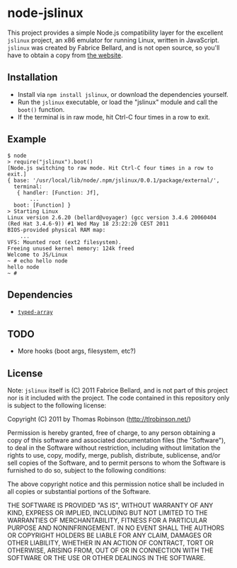 node-jslinux
============

This project provides a simple Node.js compatibility layer for the excellent `jslinux` project, an x86 emulator for running Linux, written in JavaScript. `jslinux` was created by Fabrice Bellard, and is not open source, so you'll have to obtain a copy from [the website](http://bellard.org/jslinux/).

Installation
------------

* Install via `npm install jslinux`, or download the dependencies yourself.
* Run the `jslinux` executable, or load the "jslinux" module and call the `boot()` function.
* If the terminal is in raw mode, hit Ctrl-C four times in a row to exit.

Example
-------

    $ node
    > require("jslinux").boot()
    [Node.js switching to raw mode. Hit Ctrl-C four times in a row to exit.]
    { base: '/usr/local/lib/node/.npm/jslinux/0.0.1/package/external/',
      terminal: 
       { handler: [Function: Jf],
           ...
      boot: [Function] }
    > Starting Linux
    Linux version 2.6.20 (bellard@voyager) (gcc version 3.4.6 20060404 (Red Hat 3.4.6-9)) #1 Wed May 18 23:22:20 CEST 2011
    BIOS-provided physical RAM map:
        ...
    VFS: Mounted root (ext2 filesystem).
    Freeing unused kernel memory: 124k freed
    Welcome to JS/Linux
    ~ # echo hello node
    hello node
    ~ # 

Dependencies
------------

* [`typed-array`](https://github.com/tlrobinson/v8-typed-array)

TODO
----

* More hooks (boot args, filesystem, etc?)

License
-------

Note: `jslinux` itself is (C) 2011 Fabrice Bellard, and is not part of this project nor is it included with the project. The code contained in this repository only is subject to the following license:

Copyright (C) 2011 by Thomas Robinson (http://tlrobinson.net/)

Permission is hereby granted, free of charge, to any person obtaining a copy
of this software and associated documentation files (the "Software"), to deal
in the Software without restriction, including without limitation the rights
to use, copy, modify, merge, publish, distribute, sublicense, and/or sell
copies of the Software, and to permit persons to whom the Software is
furnished to do so, subject to the following conditions:

The above copyright notice and this permission notice shall be included in
all copies or substantial portions of the Software.

THE SOFTWARE IS PROVIDED "AS IS", WITHOUT WARRANTY OF ANY KIND, EXPRESS OR
IMPLIED, INCLUDING BUT NOT LIMITED TO THE WARRANTIES OF MERCHANTABILITY,
FITNESS FOR A PARTICULAR PURPOSE AND NONINFRINGEMENT. IN NO EVENT SHALL THE
AUTHORS OR COPYRIGHT HOLDERS BE LIABLE FOR ANY CLAIM, DAMAGES OR OTHER
LIABILITY, WHETHER IN AN ACTION OF CONTRACT, TORT OR OTHERWISE, ARISING FROM,
OUT OF OR IN CONNECTION WITH THE SOFTWARE OR THE USE OR OTHER DEALINGS IN
THE SOFTWARE.
